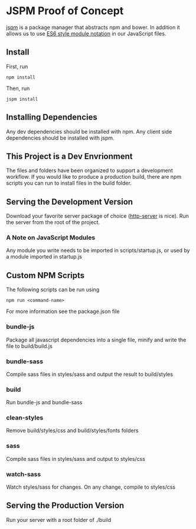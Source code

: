 # JSPM Proof of Concept
[jspm](jspm.io) is a package manager that abstracts npm and bower.  In addition it allows us to use [ES6 style module notation](http://exploringjs.com/es6/ch_modules.html) in our JavaScript files.
## Install
First, run

    npm install
    
Then, run

    jspm install
    
## Installing Dependencies
Any dev dependencies should be installed with npm.  Any client side dependencies should be installed with jspm.

## This Project is a Dev Envrionment
The files and folders have been organized to support a development workflow.  If you would like to produce a production build, there are npm scripts you can run to install files in the build folder.
## Serving the Development Version
Download your favorite server package of choice ([http-server](https://www.npmjs.com/package/http-server) is nice). Run the server from the root of the project.
### A Note on JavaScript Modules
Any module you write needs to be imported in scripts/startup.js, or used by a module imported in startup.js
## Custom NPM Scripts
The following scripts can be run using

    npm run <command-name>
    
For more information see the package.json file
### bundle-js
Package all javascript dependencies into a single file, minify and write the file to build/build.js
### bundle-sass
Compile sass files in styles/sass and output the result to build/styles
### build
Run bundle-js and bundle-sass
### clean-styles
Remove build/styles/css and build/styles/fonts folders
### sass
Compile sass files in styles/sass and output to styles/css
### watch-sass
Watch styles/sass for changes. On any change, compile to styles/css
## Serving the Production Version
Run your server with a root folder of ./build


